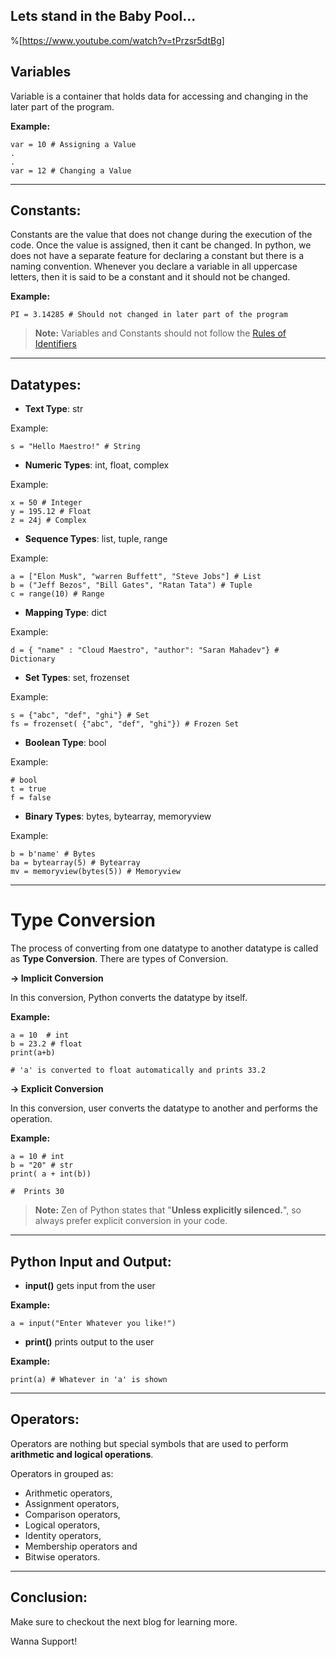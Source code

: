 ## Lets stand in the Baby Pool...

%[https://www.youtube.com/watch?v=tPrzsr5dtBg]

## Variables

Variable is a container that holds data for accessing and changing in the later part of the program.

**Example:**
```
var = 10 # Assigning a Value
.
.
var = 12 # Changing a Value
```
---

## Constants:

Constants are the value that does not change during the execution of the code. Once the value is assigned, then it cant be changed. In python, we does not have a separate feature for declaring a constant but there is a naming convention. Whenever you declare a variable in all uppercase letters, then it is said to be a constant and it should not be changed.

**Example:**
```
PI = 3.14285 # Should not changed in later part of the program
```

> **Note:** Variables and Constants should not follow the [Rules of Identifiers](htttps://blog.saranmaahdev.tech/py2)

---

## Datatypes:

- **Text Type**:	str

Example:
```
s = "Hello Maestro!" # String
```

- **Numeric Types**:	int, float, complex

Example:
```
x = 50 # Integer
y = 195.12 # Float 
z = 24j # Complex
```

- **Sequence Types**:	list, tuple, range

Example:
```
a = ["Elon Musk", "warren Buffett", "Steve Jobs"] # List
b = ("Jeff Bezos", "Bill Gates", "Ratan Tata") # Tuple
c = range(10) # Range
```

- **Mapping Type**:	dict

Example:
```
d = { "name" : "Cloud Maestro", "author": "Saran Mahadev"} # Dictionary
```

- **Set Types**:	set, frozenset

Example:
```
s = {"abc", "def", "ghi"} # Set
fs = frozenset( {"abc", "def", "ghi"}) # Frozen Set
```

- **Boolean Type**:	bool

Example:
```
# bool
t = true
f = false
```

- **Binary Types**:	bytes, bytearray, memoryview

Example:
```
b = b'name' # Bytes
ba = bytearray(5) # Bytearray
mv = memoryview(bytes(5)) # Memoryview
```

---

# Type Conversion

The  process of converting from one datatype to another datatype is called as **Type Conversion**. There are types of Conversion.

**-> Implicit Conversion**

In this conversion, Python converts the datatype by itself.

**Example:**

```
a = 10  # int
b = 23.2 # float
print(a+b) 

# 'a' is converted to float automatically and prints 33.2

```
**-> Explicit Conversion**

In this conversion, user converts the datatype to another and performs the operation.

**Example:**
```
a = 10 # int
b = "20" # str
print( a + int(b)) 

#  Prints 30

```
>**Note:** Zen of Python states that "**Unless explicitly silenced.**", so always prefer explicit conversion in your code.

---

## Python Input and Output:
- **input()** gets input from the user

**Example:**
```
a = input("Enter Whatever you like!")
```
- **print()** prints output to the user

**Example:**
```
print(a) # Whatever in 'a' is shown 
```
---

## Operators:
Operators are nothing but special symbols that are used to perform **arithmetic and logical operations**.

Operators in grouped as:
- Arithmetic operators,
- Assignment operators,
- Comparison operators,
- Logical operators,
- Identity operators,
- Membership operators and
- Bitwise operators.

---

## Conclusion:
Make sure to checkout the next blog for learning more.

Wanna Support!





